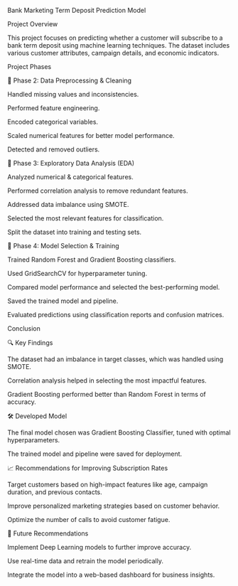 Bank Marketing Term Deposit Prediction Model

Project Overview

This project focuses on predicting whether a customer will subscribe to a bank term deposit using machine learning techniques. The dataset includes various customer attributes, campaign details, and economic indicators.

Project Phases

📌 Phase 2: Data Preprocessing & Cleaning

Handled missing values and inconsistencies.

Performed feature engineering.

Encoded categorical variables.

Scaled numerical features for better model performance.

Detected and removed outliers.

📌 Phase 3: Exploratory Data Analysis (EDA)

Analyzed numerical & categorical features.

Performed correlation analysis to remove redundant features.

Addressed data imbalance using SMOTE.

Selected the most relevant features for classification.

Split the dataset into training and testing sets.

📌 Phase 4: Model Selection & Training

Trained Random Forest and Gradient Boosting classifiers.

Used GridSearchCV for hyperparameter tuning.

Compared model performance and selected the best-performing model.

Saved the trained model and pipeline.

Evaluated predictions using classification reports and confusion matrices.

Conclusion

🔍 Key Findings

The dataset had an imbalance in target classes, which was handled using SMOTE.

Correlation analysis helped in selecting the most impactful features.

Gradient Boosting performed better than Random Forest in terms of accuracy.

🛠️ Developed Model

The final model chosen was Gradient Boosting Classifier, tuned with optimal hyperparameters.

The trained model and pipeline were saved for deployment.

📈 Recommendations for Improving Subscription Rates

Target customers based on high-impact features like age, campaign duration, and previous contacts.

Improve personalized marketing strategies based on customer behavior.

Optimize the number of calls to avoid customer fatigue.

🚀 Future Recommendations

Implement Deep Learning models to further improve accuracy.

Use real-time data and retrain the model periodically.

Integrate the model into a web-based dashboard for business insights.
